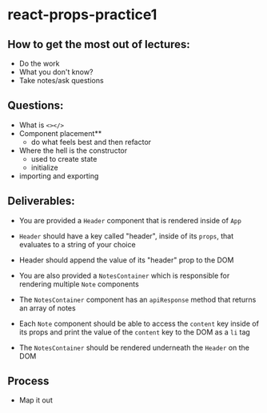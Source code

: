# react-props-practice1

## How to get the most out of lectures:

- Do the work
 - What you don't know?
- Take notes/ask questions



## Questions: 
- What is `<></>`
- Component placement**
    - do what feels best and then refactor
- Where the hell is the constructor
    - used to create state 
    - initialize 
- importing and exporting 


## Deliverables:

- You are provided a `Header` component that is rendered inside of `App`
- `Header` should have a key called "header", inside of its `props`, that evaluates to a string of your choice
- Header should append the value of its "header" prop to the DOM

- You are also provided a `NotesContainer` which is responsible for rendering multiple `Note` components
- The `NotesContainer` component has an `apiResponse` method that returns an array of notes
- Each `Note` component should be able to access the `content` key inside of its props and print the value of the `content` key to the DOM as a `li` tag

- The `NotesContainer` should be rendered underneath the `Header` on the DOM


## Process
- Map it out 